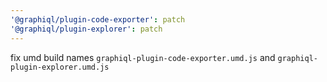 ```yaml
---
'@graphiql/plugin-code-exporter': patch
'@graphiql/plugin-explorer': patch
---
```


fix umd build names `graphiql-plugin-code-exporter.umd.js` and `graphiql-plugin-explorer.umd.js`
